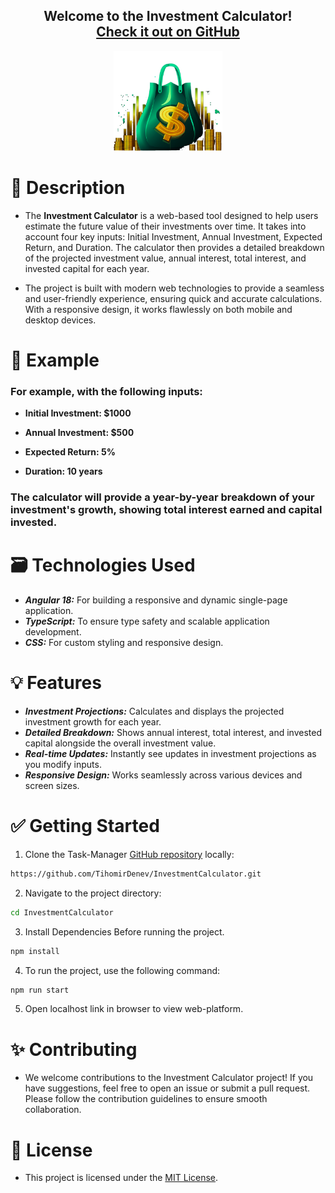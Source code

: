 <h2 align="center">
  Welcome to the Investment Calculator! <br/>
  <a href="https://github.com/TihomirDenev/InvestmentCalculator" target="_blank">Check it out on GitHub</a>
</h2>
<div align="center">
  <img src="public/investment-calculator-logo.png" alt="Investment Calculator" style="height: 160px;" />
</div>


# 📝 Description


- The **Investment Calculator** is a web-based tool designed to help users estimate the future value of their investments over time. It takes into account four key inputs: Initial Investment, Annual Investment, Expected Return, and Duration. The calculator then provides a detailed breakdown of the projected investment value, annual interest, total interest, and invested capital for each year.

- The project is built with modern web technologies to provide a seamless and user-friendly experience, ensuring quick and accurate calculations. With a responsive design, it works flawlessly on both mobile and desktop devices.

# 🔎 Example

### For example, with the following inputs:

- **Initial Investment: $1000**

- **Annual Investment: $500**

- **Expected Return: 5%**

- **Duration: 10 years**

### The calculator will provide a year-by-year breakdown of your investment's growth, showing total interest earned and capital invested.

# 🗃️ Technologies Used

- **_Angular 18:_** For building a responsive and dynamic single-page application.
- **_TypeScript:_** To ensure type safety and scalable application development.
- **_CSS:_** For custom styling and responsive design.

# 💡 Features

- **_Investment Projections:_** Calculates and displays the projected investment growth for each year.
- **_Detailed Breakdown:_** Shows annual interest, total interest, and invested capital alongside the overall investment value.
- **_Real-time Updates:_** Instantly see updates in investment projections as you modify inputs.
- **_Responsive Design:_** Works seamlessly across various devices and screen sizes.

# ✅ Getting Started

1. Clone the Task-Manager [GitHub repository](https://github.com/TihomirDenev/InvestmentCalculator) locally:

```bash
https://github.com/TihomirDenev/InvestmentCalculator.git
```

2. Navigate to the project directory:

```bash
cd InvestmentCalculator
```

3. Install Dependencies Before running the project.

```bash
npm install
```

4. To run the project, use the following command:

```bash
npm run start
```

5. Open localhost link in browser to view web-platform.

# ✨ Contributing

- We welcome contributions to the Investment Calculator project! If you have suggestions, feel free to open an issue or submit a pull request. Please follow the contribution guidelines to ensure smooth collaboration.

# 📇 License

- This project is licensed under the [MIT License](https://opensource.org/licenses/MIT).
